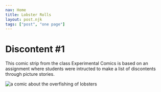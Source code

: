 ```yaml
---
nav: Home
title: Lobster Rolls
layout: post.njk
tags: ["post", "one page"]
---
```


# Discontent #1
This comic strip from the class Experimental Comics is based on an assignment where students were intructed to make a list of discontents through picture stories. 

<img src="{{ '/assets/TheLastLobsterRoll.JPG' | prefixedURL }}" alt="a comic about the overfishing of lobsters">